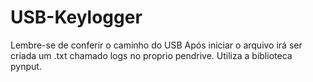 # USB-Keylogger
Lembre-se de conferir o caminho do USB
Após iniciar o arquivo irá ser criada um .txt chamado logs no proprio pendrive.
Utiliza a biblioteca pynput.
